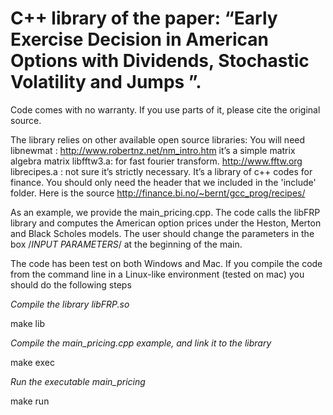 # C++ library of the paper: “Early Exercise Decision in American Options with Dividends, Stochastic Volatility and Jumps ”.

Code comes with no warranty. If you use parts of it, please cite the original source.

The library relies on other available open source libraries:
You will need
libnewmat : http://www.robertnz.net/nm_intro.htm
it’s a simple matrix algebra matrix
libfftw3.a: for fast fourier transform.  http://www.fftw.org
librecipes.a : not sure it’s strictly necessary. It’s a library of c++ codes for finance. You should only need the header that we included in the 'include' folder. Here is the source http://finance.bi.no/~bernt/gcc_prog/recipes/

As an example, we provide the main_pricing.cpp. The code calls the libFRP library and computes the American option prices under the Heston, Merton and Black Scholes models. The user should change the parameters in the box  /*INPUT PARAMETERS*/ at the beginning of the main.

The code has been test on both Windows and Mac. If you compile the code from the command line in a Linux-like environment (tested on mac) you should do the following steps

_Compile the library libFRP.so_

make lib

_Compile the main_pricing.cpp example, and link it to the library_

make exec

_Run the executable main_pricing_

make run
